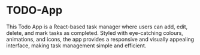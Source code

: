 # TODO-App
This Todo App is a React-based task manager where users can add, edit, delete, and mark tasks as completed. Styled with eye-catching colours, animations, and icons, the app provides a responsive and visually appealing interface, making task management simple and efficient.
